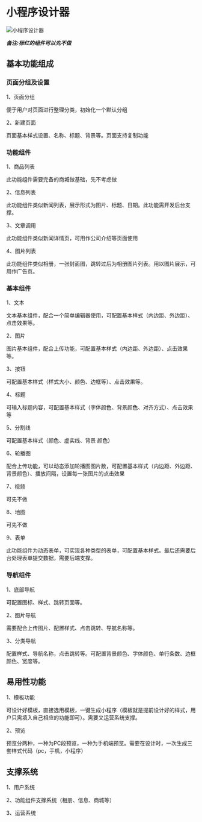 # 小程序设计器

![小程序设计器](C:\Users\Alex\Desktop\小程序设计器.png)

***备注:标红的组件可以先不做***

## 基本功能组成

### 页面分组及设置

1、页面分组

便于用户对页面进行整理分类，初始化一个默认分组

2、新建页面

页面基本样式设置、名称、标题、背景等。页面支持复制功能

### 功能组件

1、商品列表

此功能组件需要完备的商城做基础，先不考虑做

2、信息列表

此功能组件类似新闻列表，展示形式为图片、标题、日期。此功能需开发后台支撑。

3、文章调用

此功能组件类似新闻详情页，可用作公司介绍等页面使用

4、图片列表

此功能组件类似相册，一张封面图，跳转过后为相册图片列表。用以图片展示，可用作广告页。

### 基本组件

1、文本

文本基本组件，配合一个简单编辑器使用，可配置基本样式（内边距、外边距）、点击效果等。

2、图片

图片基本组件，配合上传功能，可配置基本样式（内边距、外边距）、点击效果等。

3、按钮

可配置基本样式（样式大小、颜色、边框等）、点击效果等。

4、标题

可输入标题内容，可配置基本样式（字体颜色、背景颜色、对齐方式）、点击效果等

5、分割线

可配置基本样式（颜色、虚实线、背景 颜色）

6、轮播图

配合上传功能，可以动态添加轮播图图片数，可配置基本样式（内边距、外边距、背景颜色）、播放间隔，设置每一张图片的点击效果

7、视频

可先不做

8、地图

可先不做

9、表单

此功能组件为动态表单，可实现各种类型的表单，可配置基本样式。最后还需要后台处理表单提交数据，需要后端支撑。

### 导航组件

1、底部导航

可配置图标、样式、跳转页面等。

2、图片导航

需要配合上传图片、配置样式、点击跳转、导航名称等。

3、分类导航

配置样式、导航名称，点击跳转等。可配置背景颜色、字体颜色、单行条数、边框颜色、宽度等。

## 易用性功能

1、模板功能

可设计好模板，直接选用模板，一键生成小程序（模板就是提前设计好的样式，用户只需填入自己相应的功能即可）。需要又运营系统支撑。

2、预览

预览分两种，一种为PC段预览，一种为手机端预览。需要在设计时，一次生成三套样式代码（pc，手机，小程序）

## 支撑系统

1、用户系统

2、功能组件支撑系统（相册、信息、商城等）

3、运营系统

